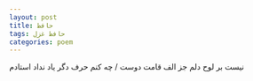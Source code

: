 ```yaml
---
layout: post
title: حافظ
tags: حافظ غزل
categories: poem
---
```


نیست بر لوح دلم جز الف قامت دوست / چه کنم حرف دگر یاد نداد استادم